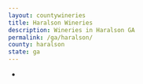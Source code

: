 ```yaml
---
layout: countywineries
title: Haralson Wineries
description: Wineries in Haralson GA
permalink: /ga/haralson/
county: haralson
state: ga
---
```

-
